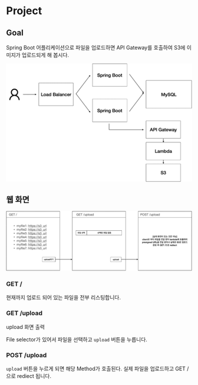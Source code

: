 # Project

## Goal

Spring Boot 어플리케이션으로 파일을 업로드하면 API Gateway를 호출하여 S3에 이미지가 업로드되게 해 봅시다.

![](01.png)

## 웹 화면

![](02.png)

### GET /

현재까지 업로드 되어 있는 파일을 전부 리스팅합니다.

### GET /upload

upload 화면 출력

File selector가 있어서 파일을 선택하고 `upload` 버튼을 누릅니다.

### POST /upload

`upload` 버튼을 누르게 되면 해당 Method가 호출된다. 실제 파일을 업로드하고 GET / 으로 rediect 됩니다.

